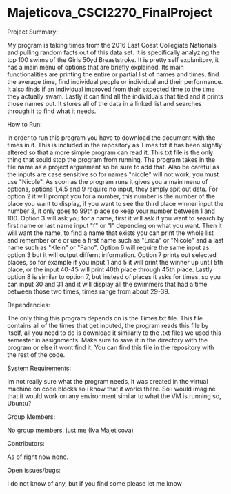 # Majeticova_CSCI2270_FinalProject

Project	Summary: 

My program is taking times from the 2016 East Coast Collegiate Nationals and pulling random facts out of this data set. It is
specifically analyzing the top 100 swims of the Girls 50yd Breaststroke. It is pretty self explanitory, it has a main menu of 
options that are briefly explained. Its main functionalities are printing the entire or partial list of names and times, find the 
average time, find individual people or individual and their performance. It also finds if an individual improved from their expected 
time to the time they actually swam. Lastly it can find all the individuals that tied and it prints those names out. It stores all of the
data in a linked list and searches through it to find what it needs.

How to Run: 

In order to run this program you have to download the document with the times in it. This is included in the repository as 
Times.txt it has been slightly altered so that a more simple program can read it. This txt file is the only thing that sould stop the
program from running. The program takes in the file name as a project arguement so be sure to add that. Also be careful as the inputs are case sensitive so for names "nicole" will not work, you must use "Nicole". As soon
as the program runs it gives you a main menu of options, options 1,4,5 and 9 require no input, they simply spit out data. For option 2
it will prompt you for a number, this number is the number of the place you want to display, if you want to see the third place winner input 
the number 3, it only goes to 99th place so keep your number between 1 and 100. Option 3 will ask you for a name, first it will ask if you
want to search by first name or last name input "f" or "l" depending on what you want. Then it will want the name, to find a name that
exists you can print the whole list and remember one or use a first name such as "Erica" or "Nicole" and a last name such as "Klein"
or "Fano". Option 6 will require the same input as option 3 but it will output differnt information. Option 7 prints out selected places, so 
for example if you input 1 and 5 it will print the winner up until 5th place, or the input 40-45 will print 40th place through 45th place.
Lastly option 8 is similar to option 7, but instead of places it asks for times, so you can input 30 and 31 and it will display all the 
swimmers that had a time between those two times, times range from about 29-39.


Dependencies:

The only thing this program depends on is the Times.txt file. This file contains all of the times that get inputed, the program reads
this file by itself, all you need to do is download it similarly to the .txt files we used this semester in assignments. Make sure to save
it in the directory with the program or else it wont find it. You can find this file in the repository with the rest of the code.

System	Requirements:

Im not really sure what the program needs, it was created in the virtual machine on code blocks so i know that it works there. So i would
imagine that it would work on any environment similar to what the VM is running so, Ubuntu?

Group	Members:

No group members, just me (Iva Majeticova)

Contributors:

As of right now none.

Open issues/bugs: 

I do not know of any, but if you find some please let me know 
